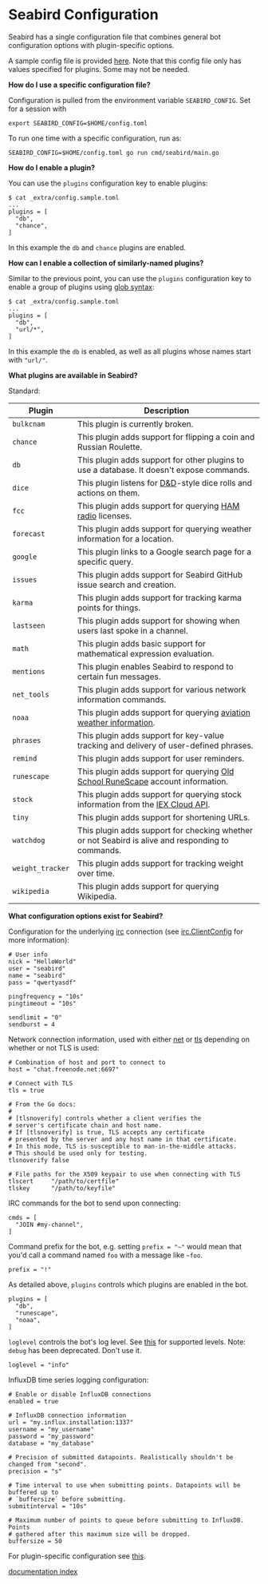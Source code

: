 # Seabird Configuration

Seabird has a single configuration file that combines general bot configuration options with plugin-specific options.

A sample config file is provided [here](../_extra/config.sample.toml). Note that
this config file only has values specified for plugins. Some may not be needed.

**How do I use a specific configuration file?**

Configuration is pulled from the environment variable `SEABIRD_CONFIG`. Set for a session with

```
export SEABIRD_CONFIG=$HOME/config.toml
```

To run one time with a specific configuration, run as:

```
SEABIRD_CONFIG=$HOME/config.toml go run cmd/seabird/main.go
```

**How do I enable a plugin?**

You can use the `plugins` configuration key to enable plugins:

```
$ cat _extra/config.sample.toml
...
plugins = [
  "db",
  "chance",
]
```

In this example the `db` and `chance` plugins are enabled.

**How can I enable a collection of similarly-named plugins?**

Similar to the previous point, you can use the `plugins` configuration key to enable a group of plugins using [glob syntax](https://github.com/gobwas/glob):

```
$ cat _extra/config.sample.toml
...
plugins = [
  "db",
  "url/*",
]
```

In this example the `db` is enabled, as well as all plugins whose names start with `"url/"`.

**What plugins are available in Seabird?**

Standard:

| Plugin | Description |
|--------|-------------|
|`bulkcnam` | This plugin is currently broken.|
|`chance` | This plugin adds support for flipping a coin and Russian Roulette.|
|`db` | This plugin adds support for other plugins to use a database. It doesn't expose commands.|
|`dice` | This plugin listens for [D&D](https://dnd.wizards.com)-style dice rolls and actions on them.|
|`fcc` | This plugin adds support for querying [HAM radio](http://www.arrl.org/what-is-ham-radio) licenses.|
|`forecast` | This plugin adds support for querying weather information for a location.|
|`google` | This plugin links to a Google search page for a specific query.|
|`issues` | This plugin adds support for Seabird GitHub issue search and creation.|
|`karma` | This plugin adds support for tracking karma points for things.|
|`lastseen` | This plugin adds support for showing when users last spoke in a channel.|
|`math` | This plugin adds basic support for mathematical expression evaluation.|
|`mentions` | This plugin enables Seabird to respond to certain fun messages.|
|`net_tools` | This plugin adds support for various network information commands.|
|`noaa` | This plugin adds support for querying [aviation weather information](https://en.wikipedia.org/wiki/METAR).|
|`phrases` | This plugin adds support for key-value tracking and delivery of user-defined phrases.|
|`remind` | This plugin adds support for user reminders.|
|`runescape` | This plugin adds support for querying [Old School RuneScape](https://oldschool.runescape.com) account information.|
|`stock` | This plugin adds support for querying stock information from the [IEX Cloud API](https://iexcloud.io/docs/api/).|
|`tiny` | This plugin adds support for shortening URLs.|
|`watchdog` | This plugin adds support for checking whether or not Seabird is alive and responding to commands.|
|`weight_tracker` | This plugin adds support for tracking weight over time.|
|`wikipedia` | This plugin adds support for querying Wikipedia.|

**What configuration options exist for Seabird?**

Configuration for the underlying [irc](gopkg.in/irc.v3) connection (see [irc.ClientConfig](https://godoc.org/gopkg.in/irc.v3#ClientConfig) for more information):

```
# User info
nick = "HelloWorld"
user = "seabird"
name = "seabird"
pass = "qwertyasdf"

pingfrequency = "10s"
pingtimeout = "10s"

sendlimit = "0"
sendburst = 4
```

Network connection information, used with either [net](https://golang.org/pkg/net/) or [tls](https://golang.org/pkg/crypto/tls/) depending on whether or not TLS is used:

```
# Combination of host and port to connect to
host = "chat.freenode.net:6697"

# Connect with TLS
tls = true

# From the Go docs:
#
# [tlsnoverify] controls whether a client verifies the
# server's certificate chain and host name.
# If [tlsnoverify] is true, TLS accepts any certificate
# presented by the server and any host name in that certificate.
# In this mode, TLS is susceptible to man-in-the-middle attacks.
# This should be used only for testing.
tlsnoverify false

# File paths for the X509 keypair to use when connecting with TLS
tlscert     "/path/to/certfile"
tlskey      "/path/to/keyfile"
```

IRC commands for the bot to send upon connecting:

```
cmds = [
  "JOIN #my-channel",
]
```

Command prefix for the bot, e.g. setting `prefix = "~"` would mean that you'd call a command named `foo` with a message like `~foo`.

```
prefix = "!"
```

As detailed above, `plugins` controls which plugins are enabled in the bot.

```
plugins = [
  "db",
  "runescape",
  "noaa",
]
```

`loglevel` controls the bot's log level. See [this](https://github.com/sirupsen/logrus/blob/master/logrus.go#L25) for supported levels. Note: `debug` has been deprecated. Don't use it.

```
loglevel = "info"
```

InfluxDB time series logging configuration:

```
# Enable or disable InfluxDB connections
enabled = true

# InfluxDB connection information
url = "my.influx.installation:1337"
username = "my_username"
password = "my_password"
database = "my_database"

# Precision of submitted datapoints. Realistically shouldn't be changed from "second".
precision = "s"

# Time interval to use when submitting points. Datapoints will be buffered up to
# `buffersize` before submitting.
submitinterval = "10s"

# Maximum number of points to queue before submitting to InfluxDB. Points
# gathered after this maximum size will be dropped.
buffersize = 50
```

For plugin-specific configuration see [this](./plugin_configuration_options.md).

[documentation index](./README.md)
